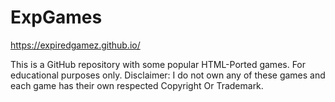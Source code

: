 # ExpGames
https://expiredgamez.github.io/

This is a GitHub repository with some popular HTML-Ported games.
For educational purposes only.
Disclaimer: I do not own any of these games and each game has their own respected Copyright Or Trademark.
